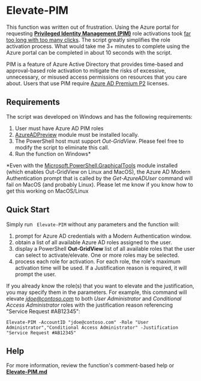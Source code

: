 # Elevate-PIM
This function was written out of frustration. Using the Azure portal for requesting [**Privileged Identity Management (PIM)**](https://docs.microsoft.com/en-us/azure/active-directory/privileged-identity-management/pim-configure) role activations took [far too long with too many clicks](https://docs.microsoft.com/en-us/azure/active-directory/privileged-identity-management/pim-how-to-activate-role?tabs=new).  The script greatly simplifies the role activation process.  What would take me 3+ minutes to complete using the Azure portal can be completed in about 10 seconds with the script.

PIM is a feature of Azure Active Directory that provides time-based and approval-based role activation to mitigate the risks of excessive, unnecessary, or misused access permissions on resources that you care about.  Users that use PIM require [Azure AD Premium P2](https://docs.microsoft.com/en-us/azure/active-directory/privileged-identity-management/pim-configure#license-requirements) licenses.

## Requirements
The script was developed on Windows and has the following requirements:
1. User must have Azure AD PIM roles
2. [AzureADPreview](https://docs.microsoft.com/en-us/powershell/azure/active-directory/install-adv2?view=azureadps-2.0) module must be installed locally.
3. The PowerShell host must support *Out-GridView*.  Please feel free to modify the script to eliminate this call.
4. Run the function on Windows*

*Even with the [Microsoft.PowerShell.GraphicalTools](https://devblogs.microsoft.com/powershell/out-gridview-returns/) module installed (which enables Out-GridView on Linux and MacOS), the Azure AD Modern Authentication prompt that is called by the *Get-AzureADUser* command will fail on MacOS (and probably Linux).  Please let me know if you know how to get this working on MacOS/Linux


## Quick Start
Simply run ``` Elevate-PIM``` without any parameters and the function will:
1. prompt for Azure AD credentials with a Modern Authentication window.
2. obtain a list of all available Azure AD roles assigned to the user.
3. display a PowerShell **Out-GridView** list of all available roles that the user can select to activate/elevate.  One or more roles may be selected.
4. process each role for activation.  For each role, the role's maximum activation time will be used.  If a Justification reason is required, it will prompt the user.

If you already know the role(s) that you want to elevate and the justification, you may specify them in the parameters.  For example, this command will elevate *jdoe@contoso.com* to both *User Administrator* and *Conditional Access Administrator* roles with the justification reason referencing "Service Request #AB12345":

    Elevate-PIM -AccountID "jdoe@contoso.com" -Role "User Administrator","Conditional Access Administrator" -Justification "Service Request #AB12345"

## Help
For more information, review the function's comment-based help or [**Elevate-PIM.md**](./_OnlineHelp/a/Elevate-PIM.md)



